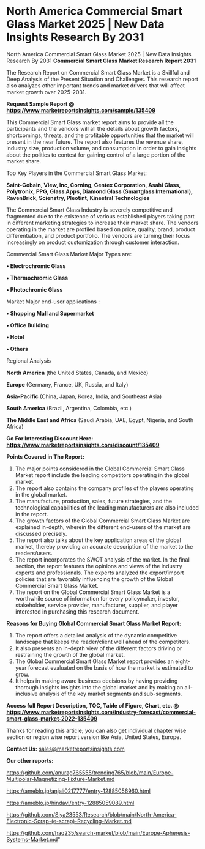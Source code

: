# North America Commercial Smart Glass Market 2025 | New Data Insights Research By 2031
 North America Commercial Smart Glass Market 2025 | New Data Insights Research By 2031
<strong>Commercial Smart Glass Market Research Report 2031</strong>

The Research Report on Commercial Smart Glass Market is a Skillful and Deep Analysis of the Present Situation and Challenges. This research report also analyzes other important trends and market drivers that will affect market growth over 2025-2031.

<strong>Request Sample Report @ <a href=https://www.marketreportsinsights.com/sample/135409>https://www.marketreportsinsights.com/sample/135409</a></strong>

This Commercial Smart Glass market report aims to provide all the participants and the vendors will all the details about growth factors, shortcomings, threats, and the profitable opportunities that the market will present in the near future. The report also features the revenue share, industry size, production volume, and consumption in order to gain insights about the politics to contest for gaining control of a large portion of the market share.

Top Key Players in the Commercial Smart Glass Market:

<strong>Saint-Gobain, View, Inc, Corning, Gentex Corporation, Asahi Glass, Polytronix, PPG, Glass Apps, Diamond Glass (Smartglass International), RavenBrick, Scienstry, Pleotint, Kinestral Technologies</strong>

The Commercial Smart Glass Industry is severely competitive and fragmented due to the existence of various established players taking part in different marketing strategies to increase their market share. The vendors operating in the market are profiled based on price, quality, brand, product differentiation, and product portfolio. The vendors are turning their focus increasingly on product customization through customer interaction.

Commercial Smart Glass Market Major Types are:

<strong>• Electrochromic Glass

• Thermochromic Glass

• Photochromic Glass</strong>

Market Major end-user applications :

<strong>• Shopping Mall and Supermarket

• Office Building

• Hotel

• Others</strong>

Regional Analysis

</u><strong><b>North America</b></strong> (the United States, Canada, and Mexico)

<strong><b>Europe </b></strong>(Germany, France, UK, Russia, and Italy)

<strong><b>Asia-Pacific</b></strong> (China, Japan, Korea, India, and Southeast Asia)

<strong><b>South America</b></strong> (Brazil, Argentina, Colombia, etc.)

<strong><b>The Middle East and Africa</b></strong> (Saudi Arabia, UAE, Egypt, Nigeria, and South Africa)

<strong>Go For Interesting Discount Here: <a href=https://www.marketreportsinsights.com/discount/135409>https://www.marketreportsinsights.com/discount/135409</a></strong>

<strong>Points Covered in The Report:</strong>
<ol>
  <li>The major points considered in the Global Commercial Smart Glass Market report include the leading competitors operating in the global market.</li>
  <li>The report also contains the company profiles of the players operating in the global market.</li>
  <li>The manufacture, production, sales, future strategies, and the technological capabilities of the leading manufacturers are also included in the report.</li>
  <li>The growth factors of the Global Commercial Smart Glass Market are explained in-depth, wherein the different end-users of the market are discussed precisely.</li>
  <li>The report also talks about the key application areas of the global market, thereby providing an accurate description of the market to the readers/users.</li>
  <li>The report incorporates the SWOT analysis of the market. In the final section, the report features the opinions and views of the industry experts and professionals. The experts analyzed the export/import policies that are favorably influencing the growth of the Global Commercial Smart Glass Market.</li>
  <li>The report on the Global Commercial Smart Glass Market is a worthwhile source of information for every policymaker, investor, stakeholder, service provider, manufacturer, supplier, and player interested in purchasing this research document.</li>
</ol>
<strong>Reasons for Buying Global Commercial Smart Glass Market Report:</strong>

<ol>
  <li>The report offers a detailed analysis of the dynamic competitive landscape that keeps the reader/client well ahead of the competitors.</li>
  <li>It also presents an in-depth view of the different factors driving or restraining the growth of the global market.</li>
  <li>The Global Commercial Smart Glass Market report provides an eight-year forecast evaluated on the basis of how the market is estimated to grow.</li>
  <li>It helps in making aware business decisions by having providing thorough insights insights into the global market and by making an all-inclusive analysis of the key market segments and sub-segments.</li>
</ol>
<strong>Access full Report Description, TOC, Table of Figure, Chart, etc. @ <a href=https://www.marketreportsinsights.com/industry-forecast/commercial-smart-glass-market-2022-135409>https://www.marketreportsinsights.com/industry-forecast/commercial-smart-glass-market-2022-135409</a></strong>


Thanks for reading this article; you can also get individual chapter wise section or region wise report version like Asia, United States, Europe.

<strong>Contact Us:</strong>
sales@marketreportsinsights.com

<strong>Our other reports:</strong>

<a href=https://github.com/anurag765555/trending765/blob/main/Europe-Multipolar-Magnetizing-Fixture-Market.md>https://github.com/anurag765555/trending765/blob/main/Europe-Multipolar-Magnetizing-Fixture-Market.md</a>

<a href=https://ameblo.jp/anjali0217777/entry-12885056960.html>https://ameblo.jp/anjali0217777/entry-12885056960.html</a>

<a href=https://ameblo.jp/hindavi/entry-12885059089.html>https://ameblo.jp/hindavi/entry-12885059089.html</a>

<a href=https://github.com/Siya23553/Research/blob/main/North-America-Electronic-Scrap-(e-scrap)-Recycling-Market.md>https://github.com/Siya23553/Research/blob/main/North-America-Electronic-Scrap-(e-scrap)-Recycling-Market.md</a>

<a href=https://github.com/haq235/search-market/blob/main/Europe-Apheresis-Systems-Market.md>https://github.com/haq235/search-market/blob/main/Europe-Apheresis-Systems-Market.md</a>"
